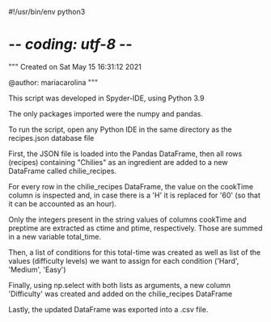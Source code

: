 #!/usr/bin/env python3
# -*- coding: utf-8 -*-
"""
Created on Sat May 15 16:31:12 2021

@author: mariacarolina
"""

This script was developed in Spyder-IDE, using Python 3.9

The only packages imported were the numpy and pandas.

To run the script, open any Python IDE in the same directory as 
the recipes.json database file

First, the JSON file is loaded into the Pandas DataFrame, then all rows (recipes)
containing "Chilies" as an ingredient are added to a new DataFrame called chilie_recipes.

For every row in the chilie_recipes DataFrame, the value on the cookTime column
is inspected and, in case there is a 'H' it is replaced for '60' (so that it can be accounted as an hour).

Only the integers present in the string values of columns cookTime and preptime are extracted as ctime 
and ptime, respectively. Those are summed in a new variable total_time.

Then, a list of conditions for this total-time was created as well as 
list of the values (difficulty levels) we want to assign for each condition ('Hard', 'Medium', 'Easy')
        
Finally, using np.select with both lists as arguments, a new column    
 'Difficulty' was created and added on the chilie_recipes DataFrame
        
Lastly, the updated DataFrame was exported into a .csv file.      
